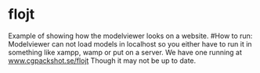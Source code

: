 # flojt
Example of showing how the modelviewer looks on a website.
#How to run:
Modelviewer can not load models in localhost so you either have to run it in something like xampp, wamp or put on a server.
We have one running at www.cgpackshot.se/flojt
Though it may not be up to date.